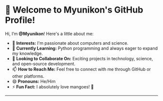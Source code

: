 # 👋 Welcome to Myunikon's GitHub Profile!

Hi, I’m **@Myunikon**! Here's a little about me:

- 👀 **Interests:** I'm passionate about computers and science.
- 🌱 **Currently Learning:** Python programming and always eager to expand my knowledge.
- 💞️ **Looking to Collaborate On:** Exciting projects in technology, science, and open-source development.
- 📫 **How to Reach Me:** Feel free to connect with me through GitHub or other platforms.
- 😄 **Pronouns:** He/Him
- ⚡ **Fun Fact:** I absolutely love mangoes! 🥭

---


